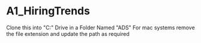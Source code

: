 # A1_HiringTrends

Clone this into "C:" Drive in a Folder Named "ADS"
For mac systems remove the file extension and update the path as required
